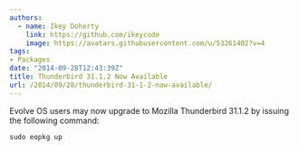 ```yaml
---
authors:
  - name: Ikey Doherty
    link: https://github.com/ikeycode
    image: https://avatars.githubusercontent.com/u/53261402?v=4
tags:
- Packages
date: "2014-09-28T12:43:39Z"
title: Thunderbird 31.1.2 Now Available
url: /2014/09/28/thunderbird-31-1-2-now-available/
---
```


Evolve OS users may now upgrade to Mozilla Thunderbird 31.1.2 by issuing the following command:
<!-- more -->
```
sudo eopkg up
```